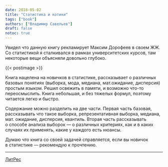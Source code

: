 ```yaml
---
date: 2018-05-02
title: "Статистика и котики"
tags: ["book"]
authors: ["Владимир Савельев"]
draft: false
notoc: true
---
```


Увидел что данную книгу рекламирует Максим Дорофеев в&nbsp;своем ЖЖ. Со&nbsp;статистикой я&nbsp;сталкивался в&nbsp;рамках университетских курсов, там некоторые вещи объясняли довольно глубоко.

<!-- more -->

{{< postimage >}}

Книга нацелена на&nbsp;новичков в&nbsp;статистике, рассказывает о&nbsp;различных базовых понятиях (выборка, мода, медиана, мат.ожидание, дисперсия) простым языком. Решил освежить в&nbsp;памяти, и&nbsp;возможно что-то переосмыслить. Книга небольшая, и&nbsp;без тяжелых формул, поэтому читается легко и&nbsp;быстро.

Содержание можно разделить на&nbsp;две части. Первая часть базовая, рассказывать что такое выборка, репрезентативная выборка, медиана, мат. ожидание, дисперсия, квантиль. Вторая часть рассказывать о&nbsp;способе анализа выборок&nbsp;&mdash; о&nbsp;различных критериях, как и&nbsp;в&nbsp;каких случаях их&nbsp;применять, какие у&nbsp;каждого есть нюансы.

Думаю что книга со&nbsp;своей задачей справляется, если вы&nbsp;новичок в&nbsp;статистике&nbsp;&mdash; рекомендую к&nbsp;прочтению.

---

[ЛитРес](https://www.litres.ru/vladimir-savelev-10569666/statistika-i-kotiki-28731109/?action=do_user_ref_discount&lfrom=363932391&ref_key=568fce9bd4c797b1c68aba5a454ca970a859a25d9c08e2dd574eefef51cbdd8e)